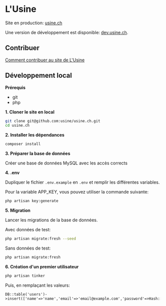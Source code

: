 # L'Usine

Site en production: [usine.ch](https://usine.ch)

Une version de développement est disponible: [dev.usine.ch](https://dev.usine.ch).

## Contribuer

[Comment contribuer au site de L'Usine](https://github.com/usine/contribuer.usine.ch)

## Développement local

**Prérequis**
- git
- php

**1. Cloner le site en local**

```sh
git clone git@github.com:usine/usine.ch.git
cd usine.ch
```

**2. Installer les dépendances**

```sh
composer install
```

**3. Préparer la base de données**

Créer une base de données MySQL avec les accès corrects

**4. .env**

Dupliquer le fichier `.env.example` en `.env` et remplir les différentes variables.

Pour la variable APP_KEY, vous pouvez utiliser la commande suivante:
```sh
php artisan key:generate
```

**5. Migration**

Lancer les migrations de la base de données.

Avec données de test:
```sh
php artisan migrate:fresh --seed
```

Sans données de test:
```sh
php artisan migrate:fresh
```

**6. Création d'un premier utilisateur**

```sh
php artisan tinker
```

Puis, en remplaçant les valeurs:
```
DB::table('users')->insert(['name'=>'name','email'=>'email@example.com','password'=>Hash::make('password')])
```
